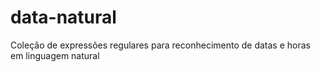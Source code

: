 data-natural
============

Coleção de expressões regulares para reconhecimento de datas e horas em linguagem natural
